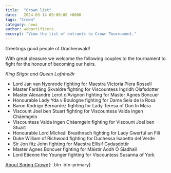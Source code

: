 ```yaml
---
title:  "Crown list"
date:   2024-03-14 09:00:00 +0000
tags: "Crown"
category: news
author: webartificers
excerpt: "View the list of entrants to Crown Tournament."
---
```


Greetings good people of Drachenwald!

With great pleasure we welcome the following couples to the tournament to fight for the honour of becoming our heirs. 

*King Stigot and Queen Lofnheiðr*

- Lord Jan van Nyenrode fighting for Maestra Victoria Piera Rossell
- Master Fardäng Skvaldre fighting for Viscountess Ingridh Olafsdotter
- Master Alexandre Lerot d'Avignon fighting for Master Agnes Boncuer
- Honourable Lady Yda v Boulogne fighting for Dame Sela de la Rosa
- Baron Rodrigo Bernardez fighting for Lady Teresa of Dun In Mara
- Viscount Joel ben Stuart fighting for Viscountess Valda ingen Cháemgein
- Viscountess Valda ingen Cháemgein fighting for Viscount Joel ben Stuart
- Honourable Lord Mícheál Breathnach fighting for Lady Gwerful an Filí
- Duke William of Richwood fighting for Duchessa Isabetta del Verde
- Sir Jon fitz John fighting for Maestra Ellisif Gydasdottir
- Master Agnes Boncuer fighting for Máistir Aodh Ó Siadhail
- Lord Etienne the Younger fighting for Viscountess Susanna of York

[About Spring Crown](https://drachenwald.sca.org/events/calendar/#/insulae-draconis-dun-in-mara/2024-04-05/spring-crown-2024){: .btn .btn-primary}
